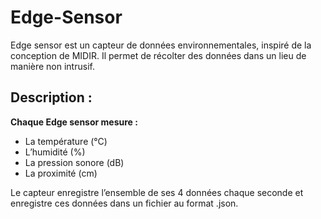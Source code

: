 # Edge-Sensor
Edge sensor est un capteur de données environnementales, inspiré de la conception de MIDIR. Il permet de récolter des données dans un lieu de manière non intrusif.


## Description :

**Chaque Edge sensor mesure :**

 - La température (°C)
 - L’humidité (%)
 - La pression sonore (dB)
 - La proximité (cm)
 
Le capteur enregistre l’ensemble de ses 4 données chaque seconde et enregistre ces données dans un fichier au format .json.
